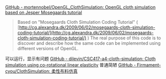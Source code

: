 
[GitHub - mortennobel/OpenGL\_ClothSimulation: OpenGL cloth simulation based on Jesper Mosegaards tutorial](https://github.com/mortennobel/OpenGL_ClothSimulation)

>Based on "Mosegaards Cloth Simulation Coding Tutorial" ( [http://cg.alexandra.dk/2009/06/02/mosegaards-cloth-simulation-coding-tutorial/](http://cg.alexandra.dk/2009/06/02/mosegaards-cloth-simulation-coding-tutorial/) )
The real purpose of this code is to discover and describe how the same code can be implemented using different versions of OpenGL.

可以运行，显示有问题
[GitHub - dilevin/CSC417-a4-cloth-simulation: Cloth simulation using co-rotational linear elasticity](https://github.com/dilevin/CSC417-a4-cloth-simulation)
普通简陋
[GitHub - Firmament-cyou/ClothSimulation: 柔性布料仿真](https://github.com/Firmament-cyou/ClothSimulation)